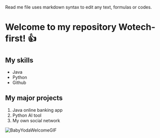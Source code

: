 Read me file uses markdown syntax to edit any text, formulas or codes.

# Welcome to my repository Wotech-first! 👍

## My skills
- Java
- Python
- Github

## My major projects
1. Java online banking app
2. Python AI tool
3. My own social network

![BabyYodaWelcomeGIF](https://github.com/ttimma/Wotech-first/assets/165931701/92e4e76a-1dd0-4fa9-9cf1-c102766b4edd)

